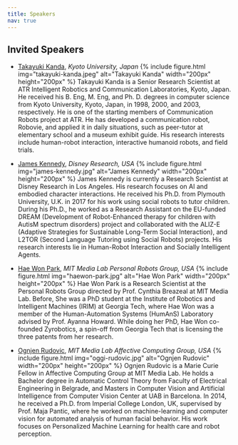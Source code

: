 ```yaml
---
title: Speakers
nav: true
---
```


## Invited Speakers

<div class="id-pics" markdown="1">

- [Takayuki Kanda](http://www.robot.soc.i.kyoto-u.ac.jp/~kanda/), *Kyoto University, Japan*
{% include figure.html img="takayuki-kanda.jpeg" alt="Takayuki Kanda" width="200px" height="200px" %}
Takayuki Kanda is a Senior Research Scientist at ATR Intelligent Robotics and Communication Laboratories, Kyoto, Japan. He received his B. Eng, M. Eng, and Ph. D. degrees in computer science from Kyoto University, Kyoto, Japan, in 1998, 2000, and 2003, respectively. He is one of the starting members of Communication Robots project at ATR. He has developed a communication robot, Robovie, and applied it in daily situations, such as peer-tutor at elementary school and a museum exhibit guide. His research interests include human-robot interaction, interactive humanoid robots, and field trials.

- [James Kennedy](https://james-kennedy.github.io/), *Disney Research, USA*
{% include figure.html img="james-kennedy.jpg" alt="James Kennedy" width="200px" height="200px" %}
James Kennedy is currently a Research Scientist at Disney Research in Los Angeles. His research focuses on AI and embodied character interactions. He received his Ph.D. from Plymouth University, U.K. in 2017 for his work using social robots to tutor children. During his Ph.D., he worked as a Research Assistant on the EU-funded DREAM (Development of Robot-Enhanced therapy for children with AutisM spectrum disorders) project and collaborated with the ALIZ-E (Adaptive Strategies for Sustainable Long-Term Social Interaction), and L2TOR (Second Language Tutoring using Social Robots) projects. His research interests lie in Human-Robot Interaction and Socially Intelligent Agents.

- [Hae Won Park](http://web.media.mit.edu/~haewon/), *MIT Media Lab Personal Robots Group, USA*
{% include figure.html img="haewon-park.jpg" alt="Hae Won Park" width="200px" height="200px" %}
Hae Won Park is a Research Scientist at the Personal Robots Group directed by Prof. Cynthia Breazeal at MIT Media Lab. Before, She was a PhD student at the Institute of Robotics and Intelligent Machines (IRIM) at Georgia Tech, where Hae Won was a member of the Human-Automation Systems (HumAnS) Laboratory advised by Prof. Ayanna Howard. While doing her PhD, Hae Won co-founded Zyrobotics, a spin-off from Georgia Tech that is licensing the three patents from her research.

- [Ognjen Rudovic](http://www.orudovic.me/), *MIT Media Lab Affective Computing Group, USA*
{% include figure.html img="oggi-rudovic.jpg" alt="Ognjen Rudovic" width="200px" height="200px" %}
Ognjen Rudovic is a Marie Curie Fellow in Affective Computing Group at MIT Media Lab. He holds a Bachelor degree in Automatic Control Theory from Faculty of Electrical Engineering in Belgrade, and Masters in Computer Vision and Artificial Intelligence from Computer Vision Center at UAB in Barcelona. In 2014, he received a Ph.D. from Imperial College London, UK, supervised by Prof. Maja Pantic, where he worked on machine-learning and computer vision for automated analysis of human facial behavior. His work focuses on Personalized Machine Learning for health care and robot perception.

</div>


